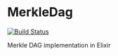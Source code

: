 MerkleDag
=========
[![Build Status](https://semaphoreci.com/api/v1/projects/a3073271-8eef-4768-86b7-f9ac2c991b1f/446793/badge.svg)](https://semaphoreci.com/zabirauf/ex_merkle_dag)      

Merkle DAG implementation in Elixir
